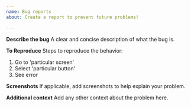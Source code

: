 ```yaml
---
name: Bug reports
about: Create a report to prevent future problems!

---
```


**Describe the bug**
A clear and concise description of what the bug is.

**To Reproduce**
Steps to reproduce the behavior:
1. Go to 'particular screen'
2. Select 'particular button'
3. See error

**Screenshots**
If applicable, add screenshots to help explain your problem.

**Additional context**
Add any other context about the problem here.

